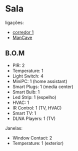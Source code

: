 # Sala

ligações:
- [corredor 1](./corredores.md)
- [ManCave](./mancave.md)

## B.O.M

- PIR: 2
- Temperature: 1
- Light Switch: 4
- MiniPC: 1  (home assistant)
- Smart Plugs: 1  (media center)
- Smart Bulb: 1
- Led Strip: 1 (espelho)
- HVAC: 1
- IR Control: 1  (TV, HVAC)
- Smart TV: 1
- DLNA Players: 1 (TV)

Janelas:
  - Window Contact: 2
  - Temperature: 1 (exterior)
